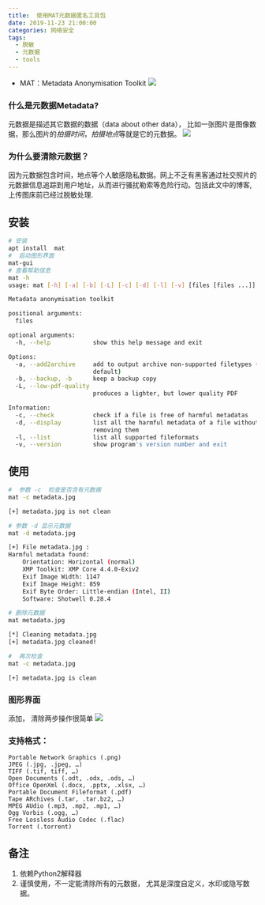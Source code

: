 ```yaml
---
title:  使用MAT元数据匿名工具包
date: 2019-11-23 21:00:00
categories: 网络安全
tags: 
  - 脱敏 
  - 元数据
  - tools
---
```


- MAT：Metadata Anonymisation Toolkit
![](http://qiniu.aimiter.com/myblog/2019-11-27%2023-24-12.png)
### 什么是元数据Metadata?
元数据是描述其它数据的数据（data about other data）， 比如一张图片是图像数据，那么图片的*拍摄时间*，*拍摄地点*等就是它的元数据。
![](http://qiniu.aimiter.com/myblog/metadata2.jpg)

### 为什么要清除元数据？
因为元数据包含时间，地点等个人敏感隐私数据。网上不乏有黑客通过社交照片的元数据信息追踪到用户地址，从而进行骚扰勒索等危险行动。包括此文中的博客, 上传图床前已经过脱敏处理.
## 安装
```bash 
# 安装
apt install  mat 
#  启动图形界面
mat-gui
# 查看帮助信息
mat -h
usage: mat [-h] [-a] [-b] [-L] [-c] [-d] [-l] [-v] [files [files ...]]

Metadata anonymisation toolkit

positional arguments:
  files

optional arguments:
  -h, --help            show this help message and exit

Options:
  -a, --add2archive     add to output archive non-supported filetypes (Off by
                        default)
  -b, --backup, -b      keep a backup copy
  -L, --low-pdf-quality
                        produces a lighter, but lower quality PDF

Information:
  -c, --check           check if a file is free of harmful metadatas
  -d, --display         list all the harmful metadata of a file without
                        removing them
  -l, --list            list all supported fileformats
  -v, --version         show program's version number and exit

```
## 使用
```bash
#  参数 -c  检查是否含有元数据
mat -c metadata.jpg

[+] metadata.jpg is not clean

# 参数 -d 显示元数据
mat -d metadata.jpg

[+] File metadata.jpg :
Harmful metadata found:
	Orientation: Horizontal (normal)
	XMP Toolkit: XMP Core 4.4.0-Exiv2
	Exif Image Width: 1147
	Exif Image Height: 859
	Exif Byte Order: Little-endian (Intel, II)
	Software: Shotwell 0.28.4

# 删除元数据
mat metadata.jpg

[*] Cleaning metadata.jpg
[+] metadata.jpg cleaned!

#  再次检查
mat -c metadata.jpg

[+] metadata.jpg is clean

```

### 图形界面
添加， 清除两步操作很简单
![](http://qiniu.aimiter.com/myblog/2019-11-27%2023-22-06.png)

### 支持格式：
    Portable Network Graphics (.png)
    JPEG (.jpg, .jpeg, …)
    TIFF (.tif, tiff, …)
    Open Documents (.odt, .odx, .ods, …)
    Office OpenXml (.docx, .pptx, .xlsx, …)
    Portable Document Fileformat (.pdf)
    Tape ARchives (.tar, .tar.bz2, …)
    MPEG AUdio (.mp3, .mp2, .mp1, …)
    Ogg Vorbis (.ogg, …)
    Free Lossless Audio Codec (.flac)
    Torrent (.torrent)


## 备注
  1. 依赖Python2解释器
  2. 谨慎使用，不一定能清除所有的元数据， 尤其是深度自定义，水印或隐写数据。